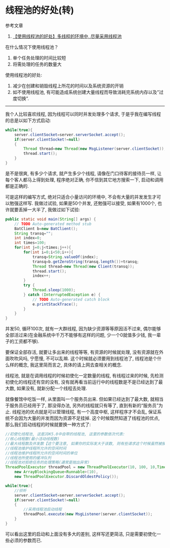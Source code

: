 # 线程池的好处(转)

参考文章

1. [【使用线程池的好处】多线程的环境中, 尽量采用线程池](http://blog.csdn.net/kavensu/article/details/8093756)

在什么情况下使用线程池？ 

1. 单个任务处理的时间比较短
2. 将需处理的任务的数量大

使用线程池的好处: 

1. 减少在创建和销毁线程上所花的时间以及系统资源的开销 
2. 如不使用线程池, 有可能造成系统创建大量线程而导致消耗完系统内存以及”过度切换”. 

------

我个人比较喜欢线程, 因为线程可以同时并发处理多个请求, 于是乎我在编写线程的总是以如下方式启动: 

```java
while(true){
    server.clientSocket=server.serverSocket.accept();
    if(server.clientSocket!=null)
    {
        Thread thread=new Thread(new MsgListener(server.clientSocket));
        thread.start();
    }  
}   
```

是不是很爽, 有多少个请求, 就产生多少个线程, 请像在门口待客的接待员一样, 让每个客人都马上得到处理, 程序绝对正确, 你不信到其它地方搜索一下, 启动和调用都是正确的. 

可是这样的编写方式, 绝对只适合小量访问的环境中, 不会有大量的并发发生才可以勉强这样写. 我做过试验, 如果是50个并发, 还勉强可以接受, 如果有1000个, 也许就要丢掉一大半了, 我做过如下试验: 

```java
public static void main(String[] args) {  
    // TODO Auto-generated method stub  
    BatClient b=new BatClient();  
    String transq="";  
    int index=0;  
    int times=100;  
    for(int j=0;j<times;j++){  
        for(int i=0;i<50;i++){  
            transq=String.valueOf(index);  
            transq=b.getZeroString(transq.length())+transq;  
            Thread thread=new Thread(new Client(transq));  
            thread.start();  
            index++;  
        }  
        try {  
            Thread.sleep(1000);  
        } catch (InterruptedException e) {  
            // TODO Auto-generated catch block  
            e.printStackTrace();  
        }  
    }  
}
```

并发50, 循环100次, 就有一大群线程, 因为缺少资源等等原因活不过来, 偶尔能够全部活过来(在金融系统中千万不能够有这样的问题, 少一个0就值多少钱, 我一辈子的工资都不够). 

要保证全部存活, 就要让多出来的线程等等, 有资源的时候就处理, 没有资源就在外面吹吹风吗, 宁愿慢, 不可以乱嘛. 这个时候就必须要用到线程池了, 线程池是个什么样的概念, 我这里简而言之, 具体的请上网去查相关的概念. 

线程池, 就是在调用线程的时候初使化一定数量的线程, 有线程过来的时候, 先检测初使化的线程还有空的没有, 没有就再看当前运行中的线程数是不是已经达到了最大数, 如果没有, 就新分配一个线程去处理. 

就像餐馆中吃饭一样, 从里面叫一个服务员出来. 但如果已经达到了最大数, 就相当于服务员已经用于了, 那没得办法, 另外的线程就只有等了, 直到有新的“服务员”为止. 线程池的优点就是可以管理线程, 有一个高度中枢, 这样程序才不会乱, 保证系统不会因为大量的并发而因为资源不足挂掉. 这个时候既然知道了线程池的优点, 那么我们启动线程的时候就要换一种方式了: 

```java
//初使化线程池, 这是JDK5.0中自带的线程池, 这里的参数依次代表:   
//核心线程数(最小活动线程数)  
//最大线程数及并发数【这个要注意, 如果你的实际发大于该数, 则有些请求这个时候虽然被接收, 但是去得不到处理, 这个数据一定得根据实际情况而设定, 如我这里设值为20, 实际模拟并发50, 如循环一次, 或者是二次并发, 总会有20个不能够处理, 如果设为25, 就有15得不到处理, 如果设为50则全部可以被处理, 这个可以折磨了我好几天】  
//线程池维护线程所允许的空闲时间  
//线程池维护线程所允许的空闲时间的单位  
//线程池所使用的缓冲队列  
//线程池对拒绝任务的处理策略(通常是抛出异常)  
ThreadPoolExecutor threadPool = new ThreadPoolExecutor(10, 100, 10,TimeUnit.SECONDS,   
    new ArrayBlockingQueue<Runnable>(10),  
    new ThreadPoolExecutor.DiscardOldestPolicy());  

while(true){  
    //侦听  
    server.clientSocket=server.serverSocket.accept();  
    if(server.clientSocket!=null)  
    {
        //采用线程池启动线程  
        threadPool.execute(new MsgListener(server.clientSocket));  
    }  
}  
```

可以看出这里的启动和上面没有多大的差别, 这样写还更简洁, 只是需要初使化一些必须的参数而已. 